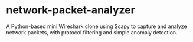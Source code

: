 # network-packet-analyzer
A Python-based mini Wireshark clone using Scapy to capture and analyze network packets, with protocol filtering and simple anomaly detection.
